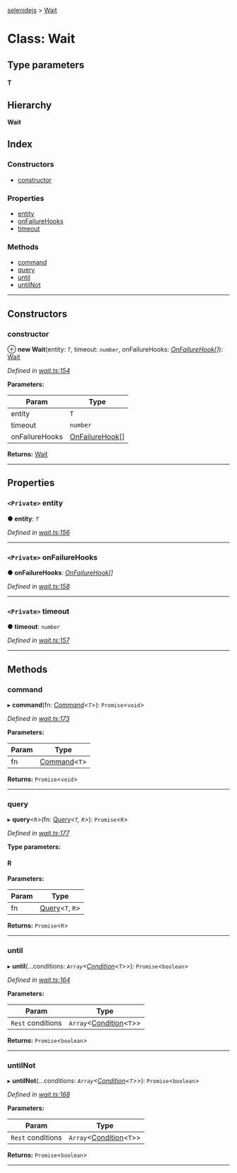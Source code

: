 [selenidejs](../README.md) > [Wait](../classes/wait.md)

# Class: Wait

## Type parameters
#### T 
## Hierarchy

**Wait**

## Index

### Constructors

* [constructor](wait.md#constructor)

### Properties

* [entity](wait.md#entity)
* [onFailureHooks](wait.md#onfailurehooks)
* [timeout](wait.md#timeout)

### Methods

* [command](wait.md#command)
* [query](wait.md#query)
* [until](wait.md#until)
* [untilNot](wait.md#untilnot)

---

## Constructors

<a id="constructor"></a>

###  constructor

⊕ **new Wait**(entity: *`T`*, timeout: *`number`*, onFailureHooks: *[OnFailureHook](../#onfailurehook)[]*): [Wait](wait.md)

*Defined in [wait.ts:154](https://github.com/KnowledgeExpert/selenidejs/blob/master/lib/wait.ts#L154)*

**Parameters:**

| Param | Type |
| ------ | ------ |
| entity | `T` |
| timeout | `number` |
| onFailureHooks | [OnFailureHook](../#onfailurehook)[] |

**Returns:** [Wait](wait.md)

___

## Properties

<a id="entity"></a>

### `<Private>` entity

**● entity**: *`T`*

*Defined in [wait.ts:156](https://github.com/KnowledgeExpert/selenidejs/blob/master/lib/wait.ts#L156)*

___
<a id="onfailurehooks"></a>

### `<Private>` onFailureHooks

**● onFailureHooks**: *[OnFailureHook](../#onfailurehook)[]*

*Defined in [wait.ts:158](https://github.com/KnowledgeExpert/selenidejs/blob/master/lib/wait.ts#L158)*

___
<a id="timeout"></a>

### `<Private>` timeout

**● timeout**: *`number`*

*Defined in [wait.ts:157](https://github.com/KnowledgeExpert/selenidejs/blob/master/lib/wait.ts#L157)*

___

## Methods

<a id="command"></a>

###  command

▸ **command**(fn: *[Command](../#command)<`T`>*): `Promise`<`void`>

*Defined in [wait.ts:173](https://github.com/KnowledgeExpert/selenidejs/blob/master/lib/wait.ts#L173)*

**Parameters:**

| Param | Type |
| ------ | ------ |
| fn | [Command](../#command)<`T`> |

**Returns:** `Promise`<`void`>

___
<a id="query"></a>

###  query

▸ **query**<`R`>(fn: *[Query](../#query)<`T`, `R`>*): `Promise`<`R`>

*Defined in [wait.ts:177](https://github.com/KnowledgeExpert/selenidejs/blob/master/lib/wait.ts#L177)*

**Type parameters:**

#### R 
**Parameters:**

| Param | Type |
| ------ | ------ |
| fn | [Query](../#query)<`T`, `R`> |

**Returns:** `Promise`<`R`>

___
<a id="until"></a>

###  until

▸ **until**(...conditions: *`Array`<[Condition](../modules/condition.md)<`T`>>*): `Promise`<`boolean`>

*Defined in [wait.ts:164](https://github.com/KnowledgeExpert/selenidejs/blob/master/lib/wait.ts#L164)*

**Parameters:**

| Param | Type |
| ------ | ------ |
| `Rest` conditions | `Array`<[Condition](../modules/condition.md)<`T`>> |

**Returns:** `Promise`<`boolean`>

___
<a id="untilnot"></a>

###  untilNot

▸ **untilNot**(...conditions: *`Array`<[Condition](../modules/condition.md)<`T`>>*): `Promise`<`boolean`>

*Defined in [wait.ts:168](https://github.com/KnowledgeExpert/selenidejs/blob/master/lib/wait.ts#L168)*

**Parameters:**

| Param | Type |
| ------ | ------ |
| `Rest` conditions | `Array`<[Condition](../modules/condition.md)<`T`>> |

**Returns:** `Promise`<`boolean`>

___

